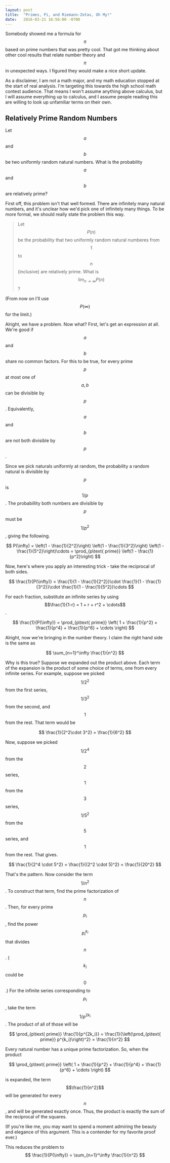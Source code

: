 ```yaml
---
layout: post
title:  "Primes, Pi, and Riemann-Zetas, Oh My!"
date:   2016-03-21 16:56:00 -0700
---
```


Somebody showed me a formula for $$\pi$$ based on prime numbers that
was pretty cool. That got me thinking about other cool
results that relate number theory and $$\pi$$ in unexpected ways.
I figured they would make a nice short update.

As a disclaimer, I am not a math major, and my math education
stopped at the start of real analysis. I'm targeting this towards
the high school math contest audience. That means I won't assume anything
above calculus, but I will assume everything up to calculus, and I assume
people reading this are willing to look up unfamiliar terms on their own.


Relatively Prime Random Numbers
---------------------------------------------------------------------

Let $$a$$ and $$b$$ be two uniformly random natural numbers.
What is the probability $$a$$ and $$b$$ are relatively prime?

First off, this problem isn't that well formed. There are infinitely
many natural numbers, and it's unclear how we'd pick one of infinitely
many things. To be more formal, we should really state the problem
this way.

> Let $$P(n)$$ be the probability that two uniformly random
> natural numberes from $$1$$ to $$n$$ (inclusive) are relatively prime.
> What is $$\lim_{n\to\infty} P(n)$$?

(From now on I'll use $$P(\infty)$$ for the limit.)

Alright, we have a problem. Now what? First, let's get an expression
at all. We're good if $$a$$ and $$b$$ share no common factors. For this
to be true, for every prime $$p$$ at most one of $$a,b$$ can be divisible
by $$p$$. Equivalently, $$a$$ and $$b$$ are not both divisible by $$p$$.

Since we pick naturals uniformly at random, the probability a random
natural is divisible by $$p$$ is $$1/p$$. The probabillity both
numbers are divisible by $$p$$ must be $$1/p^2$$, giving the following.

$$
    P(\infty) = \left(1 - \frac{1}{2^2}\right)
                \left(1 - \frac{1}{3^2}\right)
                \left(1 - \frac{1}{5^2}\right)\cdots
              = \prod_{p\text{ prime}} \left(1 - \frac{1}{p^2}\right)
$$

Now, here's where you apply an interesting trick - take the reciprocal
of both sides.

$$
    \frac{1}{P(\infty)}
    = \frac{1}{1 - \frac{1}{2^2}}\cdot
      \frac{1}{1 - \frac{1}{3^2}}\cdot
      \frac{1}{1 - \frac{1}{5^2}}\cdots
$$

For each fraction, substitute an infinite series by using $$\frac{1}{1-r} = 1 + r + r^2 + \cdots$$.

$$
    \frac{1}{P(\infty)}
    = \prod_{p\text{ prime}} \left(
        1 + \frac{1}{p^2} + \frac{1}{p^4} + \frac{1}{p^6} + \cdots
    \right)
$$

Alright, now we're bringing in the number theory. I claim the right
hand side is the same as

$$
    \sum_{n=1}^\infty \frac{1}{n^2}
$$

Why is this true? Suppose we expanded out the product above.
Each term of the expansion is the product of some choice of terms,
one from every infinite series. For example, suppose we picked
$$1/2^2$$ from the first series, $$1/3^2$$ from the second,
and $$1$$ from the rest. That term would be

$$
    \frac{1}{2^2\cdot 3^2} = \frac{1}{6^2}
$$

Now, suppose we picked $$1/2^4$$ from the $$2$$ series,
$$1$$ from the $$3$$ series, $$1/5^2$$ from the $$5$$ series, and
$$1$$ from the rest. That gives.

$$
    \frac{1}{2^4 \cdot 5^2} = \frac{1}{(2^2 \cdot 5)^2} = \frac{1}{20^2}
$$

That's the pattern. Now consider the term $$1/n^2$$. To construct that
term, find the prime factorization of $$n$$. Then, for every prime
$$p_i$$, find the power $$p_i^{k_i}$$ that divides $$n$$. ($$k_i$$ could be $$0$$.)
For the infinite series corresponding to $$p_i$$, take the term
$$1/p^{2k_i}$$. The product of all of those will be

$$
    \prod_{p\text{ prime}} \frac{1}{p^{2k_i}} = \frac{1}{\left(\prod_{p\text{ prime}} p^{k_i}\right)^2} = \frac{1}{n^2}
$$

Every natural number has a unique prime factorization. So, when the product

$$
    \prod_{p\text{ prime}} \left(
        1 + \frac{1}{p^2} + \frac{1}{p^4} + \frac{1}{p^6} + \cdots
    \right)
$$

is expanded, the term $$\frac{1}{n^2}$$ will be generated for every $$n$$,
and will be generated exactly once. Thus, the product is exactly the sum
of the reciprocal of the squares.

(If you're like me, you may want to spend a moment admiring the beauty and
elegance of this argument. This is a contender for my favorite proof ever.)

This reduces the problem to
$$
    \frac{1}{P(\infty)} = \sum_{n=1}^\infty \frac{1}{n^2}
$$


